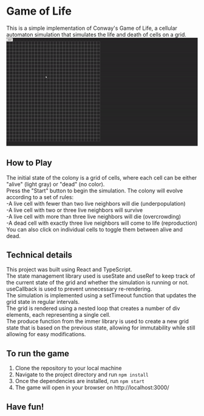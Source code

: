 # Game of Life
This is a simple implementation of Conway's Game of Life, a cellular automaton simulation that simulates the life and death of cells on a grid.  
![](https://github.com/SC7274/game-of-life/blob/master/demo.gif)


## How to Play
The initial state of the colony is a grid of cells, where each cell can be either "alive" (light gray) or "dead" (no color).  
Press the "Start" button to begin the simulation. The colony will evolve according to a set of rules:  
-A live cell with fewer than two live neighbors will die (underpopulation)  
-A live cell with two or three live neighbors will survive  
-A live cell with more than three live neighbors will die (overcrowding)  
-A dead cell with exactly three live neighbors will come to life (reproduction)  
You can also click on individual cells to toggle them between alive and dead.  

## Technical details
This project was built using React and TypeScript.   
The state management library used is useState and useRef to keep track of the current state of the grid and whether the simulation is running or not.  
useCallback is used to prevent unnecessary re-rendering.  
The simulation is implemented using a setTimeout function that updates the grid state in regular intervals.  
The grid is rendered using a nested loop that creates a number of div elements, each representing a single cell.  
The produce function from the immer library is used to create a new grid state that is based on the previous state, allowing for immutability while still allowing for easy modifications.  

## To run the game
1. Clone the repository to your local machine  
2. Navigate to the project directory and run `npm install`  
3. Once the dependencies are installed, run `npm start`  
4. The game will open in your browser on http://localhost:3000/  

## Have fun!
